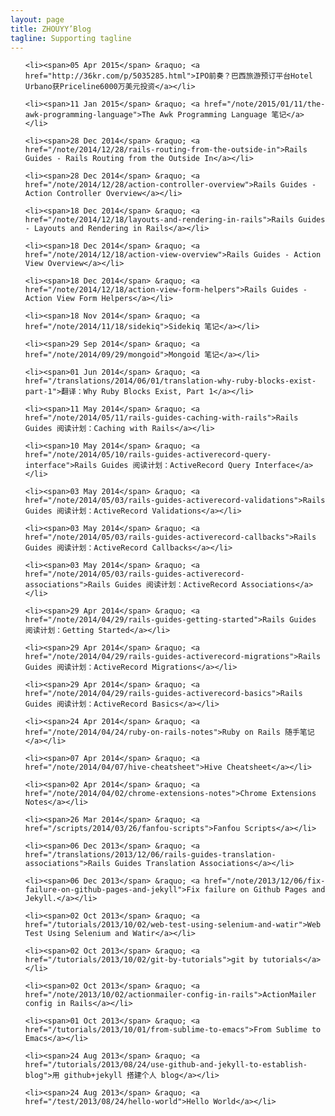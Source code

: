 ```yaml
---
layout: page
title: ZHOUYY’Blog
tagline: Supporting tagline
---
```



<ul class="posts">

    <li><span>05 Apr 2015</span> &raquo; <a href="http://36kr.com/p/5035285.html">IPO前奏？巴西旅游预订平台Hotel Urbano获Priceline6000万美元投资</a></li>

    <li><span>11 Jan 2015</span> &raquo; <a href="/note/2015/01/11/the-awk-programming-language">The Awk Programming Language 笔记</a></li>

    <li><span>28 Dec 2014</span> &raquo; <a href="/note/2014/12/28/rails-routing-from-the-outside-in">Rails Guides - Rails Routing from the Outside In</a></li>

    <li><span>28 Dec 2014</span> &raquo; <a href="/note/2014/12/28/action-controller-overview">Rails Guides - Action Controller Overview</a></li>

    <li><span>18 Dec 2014</span> &raquo; <a href="/note/2014/12/18/layouts-and-rendering-in-rails">Rails Guides - Layouts and Rendering in Rails</a></li>

    <li><span>18 Dec 2014</span> &raquo; <a href="/note/2014/12/18/action-view-overview">Rails Guides - Action View Overview</a></li>

    <li><span>18 Dec 2014</span> &raquo; <a href="/note/2014/12/18/action-view-form-helpers">Rails Guides - Action View Form Helpers</a></li>

    <li><span>18 Nov 2014</span> &raquo; <a href="/note/2014/11/18/sidekiq">Sidekiq 笔记</a></li>

    <li><span>29 Sep 2014</span> &raquo; <a href="/note/2014/09/29/mongoid">Mongoid 笔记</a></li>

    <li><span>01 Jun 2014</span> &raquo; <a href="/translations/2014/06/01/translation-why-ruby-blocks-exist-part-1">翻译：Why Ruby Blocks Exist, Part 1</a></li>

    <li><span>11 May 2014</span> &raquo; <a href="/note/2014/05/11/rails-guides-caching-with-rails">Rails Guides 阅读计划：Caching with Rails</a></li>

    <li><span>10 May 2014</span> &raquo; <a href="/note/2014/05/10/rails-guides-activerecord-query-interface">Rails Guides 阅读计划：ActiveRecord Query Interface</a></li>

    <li><span>03 May 2014</span> &raquo; <a href="/note/2014/05/03/rails-guides-activerecord-validations">Rails Guides 阅读计划：ActiveRecord Validations</a></li>

    <li><span>03 May 2014</span> &raquo; <a href="/note/2014/05/03/rails-guides-activerecord-callbacks">Rails Guides 阅读计划：ActiveRecord Callbacks</a></li>

    <li><span>03 May 2014</span> &raquo; <a href="/note/2014/05/03/rails-guides-activerecord-associations">Rails Guides 阅读计划：ActiveRecord Associations</a></li>

    <li><span>29 Apr 2014</span> &raquo; <a href="/note/2014/04/29/rails-guides-getting-started">Rails Guides 阅读计划：Getting Started</a></li>

    <li><span>29 Apr 2014</span> &raquo; <a href="/note/2014/04/29/rails-guides-activerecord-migrations">Rails Guides 阅读计划：ActiveRecord Migrations</a></li>

    <li><span>29 Apr 2014</span> &raquo; <a href="/note/2014/04/29/rails-guides-activerecord-basics">Rails Guides 阅读计划：ActiveRecord Basics</a></li>

    <li><span>24 Apr 2014</span> &raquo; <a href="/note/2014/04/24/ruby-on-rails-notes">Ruby on Rails 随手笔记</a></li>

    <li><span>07 Apr 2014</span> &raquo; <a href="/note/2014/04/07/hive-cheatsheet">Hive Cheatsheet</a></li>

    <li><span>02 Apr 2014</span> &raquo; <a href="/note/2014/04/02/chrome-extensions-notes">Chrome Extensions Notes</a></li>

    <li><span>26 Mar 2014</span> &raquo; <a href="/scripts/2014/03/26/fanfou-scripts">Fanfou Scripts</a></li>

    <li><span>06 Dec 2013</span> &raquo; <a href="/translations/2013/12/06/rails-guides-translation-associations">Rails Guides Translation Associations</a></li>

    <li><span>06 Dec 2013</span> &raquo; <a href="/note/2013/12/06/fix-failure-on-github-pages-and-jekyll">Fix failure on Github Pages and Jekyll.</a></li>

    <li><span>02 Oct 2013</span> &raquo; <a href="/tutorials/2013/10/02/web-test-using-selenium-and-watir">Web Test Using Selenium and Watir</a></li>

    <li><span>02 Oct 2013</span> &raquo; <a href="/tutorials/2013/10/02/git-by-tutorials">git by tutorials</a></li>

    <li><span>02 Oct 2013</span> &raquo; <a href="/note/2013/10/02/actionmailer-config-in-rails">ActionMailer config in Rails</a></li>

    <li><span>01 Oct 2013</span> &raquo; <a href="/tutorials/2013/10/01/from-sublime-to-emacs">From Sublime to Emacs</a></li>

    <li><span>24 Aug 2013</span> &raquo; <a href="/tutorials/2013/08/24/use-github-and-jekyll-to-establish-blog">用 github+jekyll 搭建个人 blog</a></li>

    <li><span>24 Aug 2013</span> &raquo; <a href="/test/2013/08/24/hello-world">Hello World</a></li>

</ul>